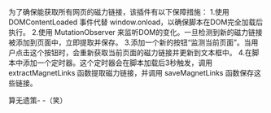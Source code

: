 为了确保能获取所有网页的磁力链接，该插件有以下保障措施：
1.使用 DOMContentLoaded 事件代替 window.onload，以确保脚本在DOM完全加载后执行。
2.使用 MutationObserver 来监听DOM的变化。一旦检测到新的磁力链接被添加到页面中，立即提取并保存。
3.添加一个新的按钮“监测当前页面”。当用户点击这个按钮时，会重新获取当前页面的磁力链接并更新到文本框中。
4.在脚本中添加一个定时器。这个定时器会在脚本加载后3秒触发，调用 extractMagnetLinks 函数提取磁力链接，并调用 saveMagnetLinks 函数保存这些链接。

算无遗策- -（笑）
